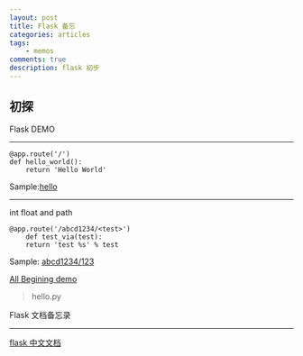 ```yaml
---
layout: post
title: Flask 备忘
categories: articles
tags: 
	- memos
comments: true
description: flask 初步
---
```


初探
----
Flask DEMO
***
    @app.route('/')
    def hello_world():
        return 'Hello World'
Sample:[hello](http://demo.jzorrof.info/hello "hello")

***
int float and path

    @app.route('/abcd1234/<test>')
        def test_via(test):
        return 'test %s' % test
Sample: [abcd1234/123](http://demo.jzorrof.info/abcd1234/123)

[All Begining demo](https://github.com/jzorrof/web_project)

>hello.py


Flask 文档备忘录

***
[flask 中文文档](http://docs.jinkan.org/docs/flask/)
